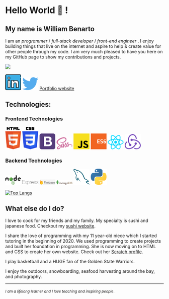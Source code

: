 # Hello World 👋 !

## My name is William Benarto

I am an _programmer_ / _full-stack developer_ / _front-end engineer_ . I enjoy building things that live on the internet and aspire to help & create value for other people through my code. I am very much pleased to have you here on my GitHub page to show my contributions and projects. 

![](https://komarev.com/ghpvc/?username=wbenarto&color=green)

<div>
<a href="https://www.linkedin.com/in/william-benarto/" target="_blank"><img src='./images/in.svg' alt='LinkedIn' width="10%"></a>
<a href="https://twitter.com/wbenarto" target="_blank"><img src='./images/twitter.svg' alt='Twitter' width="10%" title='@Asabeneh'></a>
<a href="http://wbenarto.com/" target="_blank">Portfolio website</a>
</div>

## Technologies:

### Frontend Technologies

<div>
  <img src ="./images/html-5.svg" alt="HTML5 logo" width="10%" title='HTML5'/>
  <img src ="./images/css-3.svg" alt="CSS3 logo" width="10%" title='CSS3'/>
  <img src ="./images/bootstrap.svg" alt="Bootstrap logo" width="10%" title='Bootstrap'/>
  <img src ="./images/sass.svg" alt="Sass logo" width="10%" title='Sass'/>
  <img src ="./images/javascript.svg" alt="JavaScript logo" width="10%" title='JavaScript'/>
  <img src ="./images/es6.svg" alt="ES6 logo" width="10%" title='ES6'/>
  <!-- <img src ="./images/d3.svg" alt="D3 logo" width="4%" title='D3.js'/> -->
  <img src ="./images/react.svg" alt="react logo" width="10%" title='React'/>
  <img src ="./images/redux.svg" alt="redux logo" width="10%" title='Redux'/>
<div> 

### Backend Technologies

<div>
  <img src ="./images/nodejs.svg" alt="Node logo" width="10%" title='Nodejs'/>
  <img src ="./images/express.svg" alt="express logo" width="10%" title='Express'/>
  <img src ="./images/firebase.png" alt="Firebase logo" width="10%" title="Firebase"/>
  <img src ="./images/mongodb.svg" alt="D3 logo" width="10%" title='MongoDB'/>
  <img src ="./images/mysql.svg" alt="mysql logo" width="10%" title='MYSQL'/>
  <img src ="./images/python.svg" alt="Python logo" width="10%" title='Python'/>
</div>

[![Top Langs](https://github-readme-stats.vercel.app/api/top-langs/?username=wbenarto&layout)](https://github.com/wbenarto/github-readme-stats)

## What else do I do?

I love to cook for my friends and my family. My specialty is sushi and japanese food. Checkout my <a href="https://webesushi.io" target="_blank">sushi website</a>.

I share the love of programming with my 11 year-old niece which I started tutoring in the beginning of 2020. We used programming to create projects and built her foundation in programming. She is now moving on to HTML and CSS to create her own website. Check out her <a href="https://scratch.mit.edu/users/ScrunchyGamerGirl12/" target="_blank">Scratch profile</a>.

I play basketball and a HUGE fan of the Golden State Warriors. 

I enjoy the outdoors, snowboarding, seafood harvesting around the bay, and photography.

---
<small> _I am a lifelong learner and I love teaching and inspiring people_. </small>